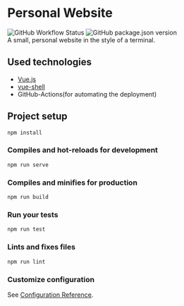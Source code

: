 # Personal Website
![GitHub Workflow Status](https://img.shields.io/github/workflow/status/MasterEvarior/personal-website/Deploy%20to%20github%20pages)
![GitHub package.json version](https://img.shields.io/github/package-json/v/MasterEvarior/personal-website)  
A small, personal website in the style of a terminal.

## Used technologies
 - [Vue.js](https://vuejs.org)
 - [vue-shell](https://github.com/HalasProject/vue-shell)
 - GitHub-Actions(for automating the deployment)

## Project setup
```
npm install
```

### Compiles and hot-reloads for development
```
npm run serve
```

### Compiles and minifies for production
```
npm run build
```

### Run your tests
```
npm run test
```

### Lints and fixes files
```
npm run lint
```

### Customize configuration
See [Configuration Reference](https://cli.vuejs.org/config/).
